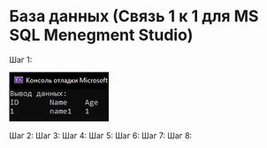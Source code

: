 # База данных (Связь 1 к 1 для MS SQL Menegment Studio)

Шаг 1:
   
   ![alt text](https://github.com/stellrays/WPF/blob/main/Проекты/WPF_WinForm_and_EF_ADOnet/Screen/ConsoleAppEntityFrameworkCoreRezult.png?raw=true)

Шаг 2:
Шаг 3:
Шаг 4:
Шаг 5:
Шаг 6:
Шаг 7:
Шаг 8:
